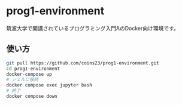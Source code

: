 # prog1-environment

筑波大学で開講されているプログラミング入門AのDocker向け環境です。

## 使い方
```bash
git pull https://github.com/coins23/prog1-environment.git
cd prog1-environment
docker-compose up
# シェルに接続
docker compose exec jupyter bash
# 終了
docker compose down
```